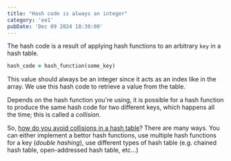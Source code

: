 ```yaml
---
title: "Hash code is always an integer"
category: 'ee1'
pubDate: 'Dec 09 2024 18:30:00'
---
```


The hash code is a result of applying hash functions to an arbitrary `key` in a hash table.

```rb
hash_code = hash_function(some_key)
```

This value should always be an integer since it acts as an index like in the array. We use this hash code to retrieve a value from the table.

Depends on the hash function you're using, it is possible for a hash function to produce the same hash code for two different keys, which happens all the time; this is called a _collision_. 

So, [how do you avoid collisions in a hash table](/note/how-do-you-avoid-collision-in-a-hash-table)? There are many ways. You can either implement a bettor hash functions, use multiple hash functions for a key (_double hashing_), use different types of hash table (e.g. chained hash table, open-addressed hash table, etc...)